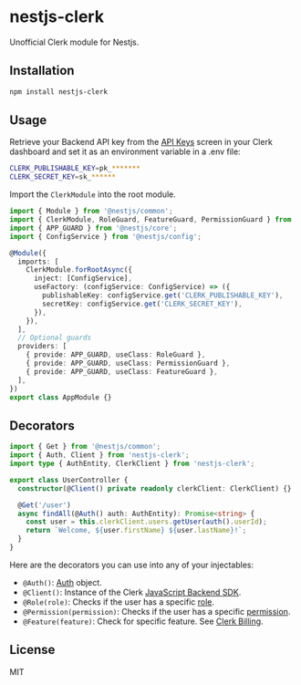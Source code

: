 # nestjs-clerk

Unofficial Clerk module for Nestjs.

## Installation

```bash
npm install nestjs-clerk
```

## Usage

Retrieve your Backend API key from the [API Keys](https://dashboard.clerk.com/last-active?path=api-keys) screen in your Clerk dashboard and set it as an environment variable in a .env file:

```sh
CLERK_PUBLISHABLE_KEY=pk_*******
CLERK_SECRET_KEY=sk_******
```

Import the `ClerkModule` into the root module.

```ts
import { Module } from '@nestjs/common';
import { ClerkModule, RoleGuard, FeatureGuard, PermissionGuard } from 'nestjs-clerk';
import { APP_GUARD } from '@nestjs/core';
import { ConfigService } from '@nestjs/config';

@Module({
  imports: [
    ClerkModule.forRootAsync({
      inject: [ConfigService],
      useFactory: (configService: ConfigService) => ({
        publishableKey: configService.get('CLERK_PUBLISHABLE_KEY'),
        secretKey: configService.get('CLERK_SECRET_KEY'),
      }),
    }),
  ],
  // Optional guards
  providers: [
    { provide: APP_GUARD, useClass: RoleGuard },
    { provide: APP_GUARD, useClass: PermissionGuard },
    { provide: APP_GUARD, useClass: FeatureGuard },
  ],
})
export class AppModule {}
```

## Decorators

```ts
import { Get } from '@nestjs/common';
import { Auth, Client } from 'nestjs-clerk';
import type { AuthEntity, ClerkClient } from 'nestjs-clerk';

export class UserController {
  constructor(@Client() private readonly clerkClient: ClerkClient) {}

  @Get('/user')
  async findAll(@Auth() auth: AuthEntity): Promise<string> {
    const user = this.clerkClient.users.getUser(auth().userId);
    return `Welcome, ${user.firstName} ${user.lastName}!`;
  }
}
```

Here are the decorators you can use into any of your injectables:

- `@Auth()`: [Auth](https://clerk.com/docs/references/backend/types/auth-object) object.
- `@Client()`: Instance of the Clerk [JavaScript Backend SDK](https://clerk.com/docs/references/backend/overview).
- `@Role(role)`: Checks if the user has a specific [role](https://clerk.com/docs/organizations/roles-permissions#roles).
- `@Permission(permission)`: Checks if the user has a specific [permission](https://clerk.com/docs/organizations/roles-permissions#permissions).
- `@Feature(feature)`: Check for specific feature. See [Clerk Billing](https://clerk.com/docs/billing/overview).

## License

MIT
